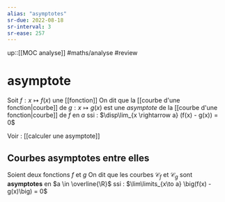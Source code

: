 ```yaml
---
alias: "asymptotes"
sr-due: 2022-08-18
sr-interval: 3
sr-ease: 257
---
```

up::[[MOC analyse]]
#maths/analyse #review 
# asymptote
Soit $f: x \mapsto f(x)$ une [[fonction]]
On dit que la [[courbe d'une fonction|courbe]] de $g: x \mapsto g(x)$ est une _asymptote_ de la [[courbe d'une fonction|courbe]] de $f$ en $a$ ssi :
$\disp\lim_{x \rightarrow a} (f(x) - g(x)) = 0$


Voir : [[calculer une asymptote]]

## Courbes asymptotes entre elles
Soient deux fonctions $f$ et $g$
On dit que les courbes $\mathscr C_f$ et $\mathscr{C}_g$ sont **asymptotes** en $a \in \overline{\R}$ ssi :
$\lim\limits_{x\to a} \big(f(x) - g(x)\big) = 0$

